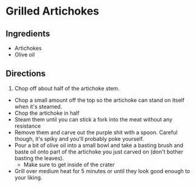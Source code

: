 # Grilled Artichokes

<!-- <img src="http://distilleryimage8.s3.amazonaws.com/31909c1cc3ed11e1985822000a1d011d_7.jpg" width="450" /> -->

## Ingredients
 - Artichokes
 - Olive oil
 
## Directions
 1. Chop off about half of the artichoke stem.
 - Chop a small amount off the top so the artichoke can stand on itself when it's steamed.
 - Chop the artichoke in half
 - Steam them until you can stick a fork into the meat without any resistance
 - Remove them and carve out the purple shit with a spoon. Careful though, it's spiky and you'll probably poke yourself.
 - Pour a bit of olive oil into a small bowl and take a basting brush and baste oil onto part of the artichoke you just carved on (don't bother basting the leaves). 
 	- Make sure to get inside of the crater
 - Grill over medium heat for 5 minutes or until they look good enough to your liking.